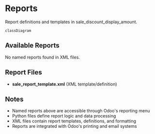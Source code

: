 # Reports

Report definitions and templates in sale_discount_display_amount.

```mermaid
classDiagram
```

## Available Reports

No named reports found in XML files.


## Report Files

- **sale_report_template.xml** (XML template/definition)

## Notes
- Named reports above are accessible through Odoo's reporting menu
- Python files define report logic and data processing
- XML files contain report templates, definitions, and formatting
- Reports are integrated with Odoo's printing and email systems
